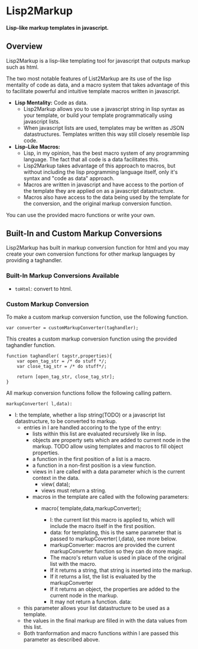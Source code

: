 

# Lisp2Markup
#### Lisp-like markup templates in javascript.

## Overview

Lisp2Markup is a lisp-like templating tool for javascript that outputs markup such as html.

The two most notable features of List2Markup are its use of the lisp mentality of code as data,
and a macro system that takes advantage of this to facilitate powerful and intuitive template macros written in javascript.
 * __Lisp Mentality:__ Code as data.
   * Lisp2Markup allows you to use a javascript string in lisp syntax as your template, or build your template programmatically using javascript lists.
   * When javascript lists are used, templates may be written as JSON datastructures.  Templates written this way still closely resemble lisp code.
 * __Lisp-Like Macros:__
   * Lisp, in my opinion, has the best macro system of any programming language.
     The fact that all code is a data facilitates this.
   * Lisp2Markup takes advantage of this approach to macros, but without including the lisp programming language itself, only it's syntax and "code as data" approach.
   * Macros are written in javascript and have access to the portion of the template they are applied on as a javascript datastructure.
   * Macros also have access to the data being used by the template for the conversion, and the original markup conversion function.
     

You can use the provided macro functions or write your own.

## Built-In and Custom Markup Conversions

Lisp2Markup has built in markup conversion function for html and you may create your own conversion
functions for other markup languages by providing a taghandler.

### Built-In Markup Conversions Available

 * <code>toHtml</code>: convert to html.

### Custom Markup Conversion

To make a custom markup conversion function, use the following function.

    var converter = customMarkupConverter(taghandler);

This creates a custom markup conversion function using the provided taghandler function.

    function taghandler( tagstr,properties){
        var open_tag_str = /* do stuff */;
        var close_tag_str = /* do stuff*/;

        return [open_tag_str, close_tag_str];
    }


All markup conversion functions follow the following calling pattern.

    markupConverter( l,data):


  * l: the template, whether a lisp string(TODO) or a javascript list datastructure, to be converted to markup.
    * entries in l are handled accoring to the type of the entry:
      - lists within this list are evaluated recursively like in lisp.
      - objects are property sets which are added to current node in the markup. TODO allow using templates and macros to fill object properties.
      - a function in the first position of a list is a macro.
      - a function in a non-first position is a view function.
      - views in l are called with a data parameter which is the current context in the data.
         * view( data);
         * views must return a string.
      - macros in the template are called with the following parameters:
         * macro( template,data,markupConverter);
           - l: the current list this macro is applied to,
                which will include the macro itself in the first position.
           - data: for templating, this is the same parameter that is passed to markupCoverter( l,data), see more below.
           - markupConverter: macros are provided the current markupConverter function so they can do more magic.

           * The macro's return value is used in place of the original list with the macro.
           * If it returns a string, that string is inserted into the markup.
           * If it returns a list, the list is evaluated by the markupConverter
           * If it returns an object, the properties are added to the current node in the markup.
           * It may not return a function.
  data:
    * this parameter allows your list datastructure to be used as a template.
    * the values in the final markup are filled in with the data values from this list.
    * Both tranformation and macro functions within l are passed this parameter as described above.
 

